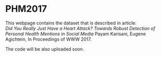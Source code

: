 # PHM2017

This webpage contains the dataset that is described in article:<br />
*Did You Really Just Have a Heart Attack? Towards Robust Detection of Personal Health Mentions in Social Media* Payam Karisani, Eugene Agichtein, In Proceedings of WWW 2017.

The code will be also uploaded soon.
